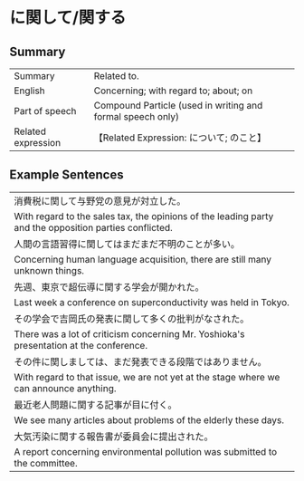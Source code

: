 # に関して/関する

## Summary

<table><tr>   <td>Summary</td>   <td>Related to.</td></tr><tr>   <td>English</td>   <td>Concerning; with regard to; about; on</td></tr><tr>   <td>Part of speech</td>   <td>Compound Particle (used in writing and formal speech only)</td></tr><tr>   <td>Related expression</td>   <td>【Related Expression: について; のこと】</td></tr></table>

## Example Sentences

<table><tr><td>消費税に関して与野党の意見が対立した。</td></tr><tr><td>With regard to the sales tax, the opinions of the leading party and the opposition parties conflicted.</td></tr><tr><td>人間の言語習得に関してはまだまだ不明のことが多い。</td></tr><tr><td>Concerning human language acquisition, there are still many unknown things.</td></tr><tr><td>先週、東京で超伝導に関する学会が開かれた。</td></tr><tr><td>Last week a conference on superconductivity was held in Tokyo.</td></tr><tr><td>その学会で吉岡氏の発表に関して多くの批判がなされた。</td></tr><tr><td>There was a lot of criticism concerning Mr. Yoshioka's presentation at the conference.</td></tr><tr><td>その件に関しましては、まだ発表できる段階ではありません。</td></tr><tr><td>With regard to that issue, we are not yet at the stage where we can announce anything.</td></tr><tr><td>最近老人問題に関する記事が目に付く。</td></tr><tr><td>We see many articles about problems of the elderly these days.</td></tr><tr><td>大気汚染に関する報告書が委員会に提出された。</td></tr><tr><td>A report concerning environmental pollution was submitted to the committee.</td></tr></table>

